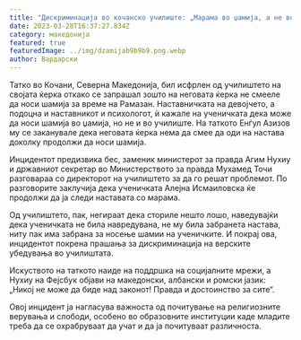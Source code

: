 ```yaml
---
title: "Дискриминација во кочанско училиште: „Марама во џамија, а не во училиште“"
date: 2023-03-28T16:37:27.834Z
category: македонија
featured: true
featuredImage: ../img/dzamijab9b9b9.png.webp
author: Вардарски
---
```


Татко во Кочани, Северна Македонија, бил исфрлен од училиштето на својата ќерка откако се запрашал зошто на неговата ќерка не смееле да носи шамија за време на Рамазан. Наставничката на девојчето, а подоцна и наставникот и психологот, ѝ кажале на ученичката дека може да носи шамија во џамија, но не и во училиште. На таткото Енѓул Азизов му се заканувале дека неговата ќерка нема да смее да оди на настава доколку продолжи да носи шамија.

Инцидентот предизвика бес, заменик министерот за правда Агим Нухиу и државниот секретар во Министерството за правда Мухамед Точи разговараа со директорот на училиштето за да го решат проблемот. По разговорите заклучија дека ученичката Алејна Исмаиловска ќе продолжи да ја следи наставата со марама.

Од училиштето, пак, негираат дека сториле нешто лошо, наведувајќи дека ученичката не била навредувана, не му била забранета настава, ниту пак има забрана за носење шамии на ученичките. И покрај ова, инцидентот покрена прашања за дискриминација на верските убедувања во училиштата.

Искуството на таткото наиде на поддршка на социјалните мрежи, а Нухиу на Фејсбук објави на македонски, албански и ромски јазик: „Никој не може да биде над законот! Правда и достоинство за сите“.

Овој инцидент ја нагласува важноста од почитување на религиозните верувања и слободи, особено во образовните институции каде младите треба да се охрабруваат да учат и да ја почитуваат различноста.
